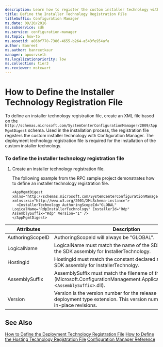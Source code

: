 ```yaml
---
description: Learn how to register the custom installer technology with Configuration Manager using an XML file.
title: Define the Installer Technology Registration File
titleSuffix: Configuration Manager
ms.date: 09/20/2016
ms.subservice: sdk
ms.service: configuration-manager
ms.topic: how-to
ms.assetid: a86bf770-7386-4655-b264-a543fe954afa
author: Banreet
ms.author: banreetkaur
manager: apoorvseth
ms.localizationpriority: low
ms.collection: tier3
ms.reviewer: mstewart
---
```

# How to Define the Installer Technology Registration File
To define an installer technology registration file, create an XML file based on the `http://schemas.microsoft.com/SystemCenterConfigurationManager/2009/AppMgmtDigest` schema. Used in the installation process, the registration file registers the custom installer technology with Configuration Manager.  The deployment technology registration file is required for the installation of the custom installer technology.

### To define the installer technology registration file

1.  Create an installer technology registration file.

     The following example from the RPC sample project demonstrates how to define an installer technology registration file.

    ```
    <AppMgmtDigest xmlns="http://schemas.microsoft.com/SystemCenterConfigurationManager/2009/AppMgmtDigest" xmlns:xsi="http://www.w3.org/2001/XMLSchema-instance">
      <InstallerTechnology AuthoringScopeId="GLOBAL" LogicalName="RdpInstallerTechnology" InstallerId="Rdp" AssemblySuffix="Rdp" Version="1" />
    </AppMgmtDigest>
    ```

|Attributes|Description|
|----------------|-----------------|
|AuthoringScopeID|AuthoringScopeId will always be "GLOBAL".|
|LogicalName|LogicalName must match the name of the SDK class created in the SDK assembly for InstallerTechnology.|
|HostingId|HostingId must match the constant declared and used in the SDK assembly for InstallerTechnolgy.|
|AssemblySuffix|AssemblySuffix must match the filename of the SDK assembly (Microsoft.ConfigurationManagement.ApplicationManagement.<`AssemblySuffix`>.dll).|
|Version|Version is the version number for the release of the deployment type extension. This version number is used for in-place revisions.|

## See Also
 [How to Define the Deployment Technology Registration File](../../develop/apps/how-to-define-the-deployment-technology-registration-file.md)
 [How to Define the Hosting Technology Registration File](../../develop/apps/how-to-define-the-hosting-technology-registration-file.md)
 [Configuration Manager Reference](../../develop/reference/configuration-manager-reference.md)
